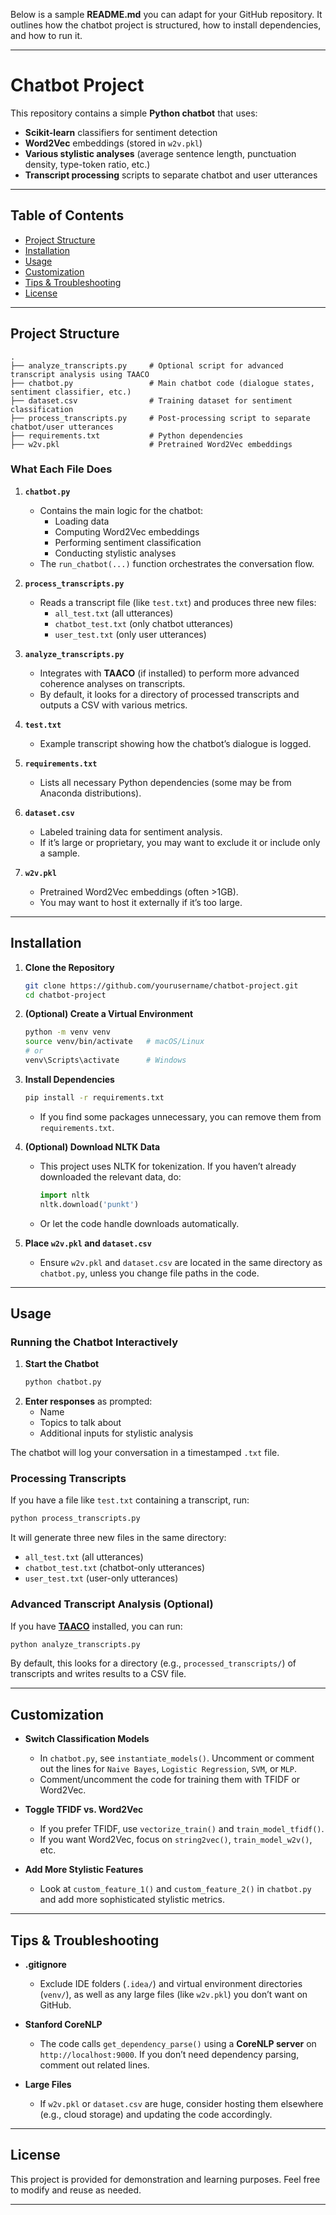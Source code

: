 Below is a sample **README.md** you can adapt for your GitHub repository. It outlines how the chatbot project is structured, how to install dependencies, and how to run it.

---

# Chatbot Project

This repository contains a simple **Python chatbot** that uses:

- **Scikit-learn** classifiers for sentiment detection  
- **Word2Vec** embeddings (stored in `w2v.pkl`)  
- **Various stylistic analyses** (average sentence length, punctuation density, type-token ratio, etc.)  
- **Transcript processing** scripts to separate chatbot and user utterances  

---

## Table of Contents

- [Project Structure](#project-structure)  
- [Installation](#installation)  
- [Usage](#usage)  
- [Customization](#customization)  
- [Tips & Troubleshooting](#tips--troubleshooting)  
- [License](#license)  

---

## Project Structure

```
.
├── analyze_transcripts.py     # Optional script for advanced transcript analysis using TAACO
├── chatbot.py                 # Main chatbot code (dialogue states, sentiment classifier, etc.)
├── dataset.csv                # Training dataset for sentiment classification
├── process_transcripts.py     # Post-processing script to separate chatbot/user utterances
├── requirements.txt           # Python dependencies
├── w2v.pkl                    # Pretrained Word2Vec embeddings 
```

### What Each File Does

1. **`chatbot.py`**  
   - Contains the main logic for the chatbot:  
     - Loading data  
     - Computing Word2Vec embeddings  
     - Performing sentiment classification  
     - Conducting stylistic analyses  
   - The `run_chatbot(...)` function orchestrates the conversation flow.

2. **`process_transcripts.py`**  
   - Reads a transcript file (like `test.txt`) and produces three new files:
     - `all_test.txt` (all utterances)
     - `chatbot_test.txt` (only chatbot utterances)
     - `user_test.txt` (only user utterances)

3. **`analyze_transcripts.py`**  
   - Integrates with **TAACO** (if installed) to perform more advanced coherence analyses on transcripts.  
   - By default, it looks for a directory of processed transcripts and outputs a CSV with various metrics.

4. **`test.txt`**  
   - Example transcript showing how the chatbot’s dialogue is logged.

5. **`requirements.txt`**  
   - Lists all necessary Python dependencies (some may be from Anaconda distributions).

6. **`dataset.csv`**  
   - Labeled training data for sentiment analysis.  
   - If it’s large or proprietary, you may want to exclude it or include only a sample.

7. **`w2v.pkl`**  
   - Pretrained Word2Vec embeddings (often >1GB).  
   - You may want to host it externally if it’s too large.

---

## Installation

1. **Clone the Repository**  
   ```bash
   git clone https://github.com/yourusername/chatbot-project.git
   cd chatbot-project
   ```

2. **(Optional) Create a Virtual Environment**  
   ```bash
   python -m venv venv
   source venv/bin/activate   # macOS/Linux
   # or
   venv\Scripts\activate      # Windows
   ```

3. **Install Dependencies**  
   ```bash
   pip install -r requirements.txt
   ```
   - If you find some packages unnecessary, you can remove them from `requirements.txt`.

4. **(Optional) Download NLTK Data**  
   - This project uses NLTK for tokenization. If you haven’t already downloaded the relevant data, do:
     ```python
     import nltk
     nltk.download('punkt')
     ```
   - Or let the code handle downloads automatically.

5. **Place `w2v.pkl` and `dataset.csv`**  
   - Ensure `w2v.pkl` and `dataset.csv` are located in the same directory as `chatbot.py`, unless you change file paths in the code.

---

## Usage

### Running the Chatbot Interactively

1. **Start the Chatbot**  
   ```bash
   python chatbot.py
   ```
2. **Enter responses** as prompted:
   - Name  
   - Topics to talk about  
   - Additional inputs for stylistic analysis  

The chatbot will log your conversation in a timestamped `.txt` file.

### Processing Transcripts

If you have a file like `test.txt` containing a transcript, run:
```bash
python process_transcripts.py
```
It will generate three new files in the same directory:
- `all_test.txt` (all utterances)
- `chatbot_test.txt` (chatbot-only utterances)
- `user_test.txt` (user-only utterances)

### Advanced Transcript Analysis (Optional)

If you have [**TAACO**](https://www.linguisticanalysistools.org/taaco.html) installed, you can run:
```bash
python analyze_transcripts.py
```
By default, this looks for a directory (e.g., `processed_transcripts/`) of transcripts and writes results to a CSV file.

---

## Customization

- **Switch Classification Models**  
  - In `chatbot.py`, see `instantiate_models()`. Uncomment or comment out the lines for `Naive Bayes`, `Logistic Regression`, `SVM`, or `MLP`.
  - Comment/uncomment the code for training them with TFIDF or Word2Vec.

- **Toggle TFIDF vs. Word2Vec**  
  - If you prefer TFIDF, use `vectorize_train()` and `train_model_tfidf()`.  
  - If you want Word2Vec, focus on `string2vec()`, `train_model_w2v()`, etc.

- **Add More Stylistic Features**  
  - Look at `custom_feature_1()` and `custom_feature_2()` in `chatbot.py` and add more sophisticated stylistic metrics.

---

## Tips & Troubleshooting

- **.gitignore**  
  - Exclude IDE folders (`.idea/`) and virtual environment directories (`venv/`), as well as any large files (like `w2v.pkl`) you don’t want on GitHub.

- **Stanford CoreNLP**  
  - The code calls `get_dependency_parse()` using a **CoreNLP server** on `http://localhost:9000`. If you don’t need dependency parsing, comment out related lines.

- **Large Files**  
  - If `w2v.pkl` or `dataset.csv` are huge, consider hosting them elsewhere (e.g., cloud storage) and updating the code accordingly.

---

## License

This project is provided for demonstration and learning purposes. Feel free to modify and reuse as needed.

---
